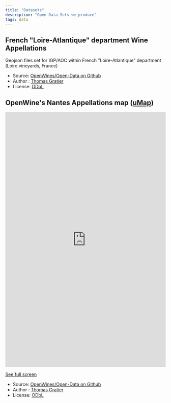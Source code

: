 ```yaml
---
title: "Datasets"
description: "Open Data Sets we produce"
tags: data
---
```


## French "Loire-Atlantique" department Wine Appellations

Geojson files set for IGP/AOC within French "Loire-Atlantique" department (Loire vineyards, France)

- Source: [OpenWines/Open-Data on Github](https://github.com/OpenWines/Open-Data/tree/master/dept_44)
- Author : [Thomas Gratier](https://github.com/ThomasG77)
- License: [ODbL](http://opendatacommons.org/licenses/dbcl/1.0/)

## OpenWine's Nantes Appellations map ([uMap](https://umap.openstreetmap.fr/en/map/openwine_33763#10/47.1743/-1.4989))

<iframe width="100%" height="800px" frameBorder="0" src="https://umap.openstreetmap.fr/en/map/openwine_33763?scaleControl=false&miniMap=false&scrollWheelZoom=false&zoomControl=true&allowEdit=false&moreControl=true&datalayersControl=true&onLoadPanel=undefined&captionBar=false"></iframe><p><a href="https://umap.openstreetmap.fr/en/map/openwine_33763">See full screen</a></p>

- Source: [OpenWines/Open-Data on Github](https://github.com/OpenWines/Open-Data/tree/master/dept_44)
- Author : [Thomas Gratier](https://github.com/ThomasG77)
- License: [ODbL](http://opendatacommons.org/licenses/dbcl/1.0/)
